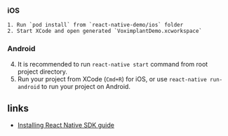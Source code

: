 
 ### iOS
      
    1. Run `pod install` from `react-native-demo/ios` folder
    2. Start XCode and open generated `VoximplantDemo.xcworkspace`
     
 ### Android

4. It is recommended to run `react-native start` command from root project directory.
5. Run your project from XCode (`Cmd+R`) for iOS, or use `react-native run-android` to run your project on Android.

## links
- [Installing React Native SDK guide](https://voximplant.com/docs/introduction/integration/adding_sdks/installing/react_native_sdk)
